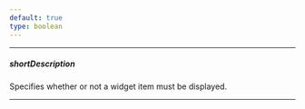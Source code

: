 ```yaml
---
default: true
type: boolean
---
```

---
##### shortDescription
Specifies whether or not a widget item must be displayed.

---
